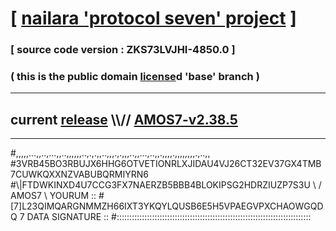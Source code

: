 
# [ [nailara 'protocol seven' project](http://nailara.network/) ]

### [ source code version : ZKS73LVJHI-4850.0 ]

### ( this is the public domain [license](../license)d 'base' branch )
---
## current [release](https://github.com/nailara-technologies/protocol-7/releases) \\\\// [AMOS7-v2.38.5](https://github.com/nailara-technologies/protocol-7/releases/tag/AMOS7-v2.38.5)
---

#,,,,,...,,..,...,,..,,,,,,..,.,.,,..,,,.,.,,,..,,...,..,,.,,,,.,,,,,,,,.,..,,
#3VRB45BO3RBUJX6HHG6OTVETIONRLXJIDAU4VJ26CT32EV37GX4TMB7CUWKQXXNZVABUBQRMIYRN6
#\\\|FTDWKINXD4U7CCG3FX7NAERZB5BBB4BLOKIPSG2HDRZIUZP7S3U \ / AMOS7 \ YOURUM ::
#\[7]L23QIMQARGNMMZH66IXT3YKQYLQUSB6E5H5VPAEGVPXCHAOWGQDQ 7  DATA SIGNATURE ::
#:::::::::::::::::::::::::::::::::::::::::::::::::::::::::::::::::::::::::::::
